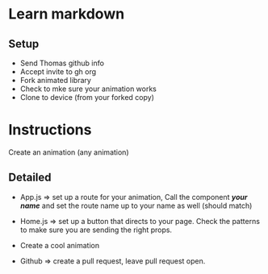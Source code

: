 # Learn markdown

## Setup

- Send Thomas github info
- Accept invite to gh org
- Fork animated library
- Check to mke sure your animation works
- Clone to device (from your forked copy)

# Instructions

Create an animation (any animation)

## Detailed

- App.js => set up a route for your animation, Call the component **_your name_** and set the route name up to your name as well (should match)

- Home.js => set up a button that directs to your page. Check the patterns to make sure you are sending the right props.

- Create a cool animation

- Github => create a pull request, leave pull request open.
